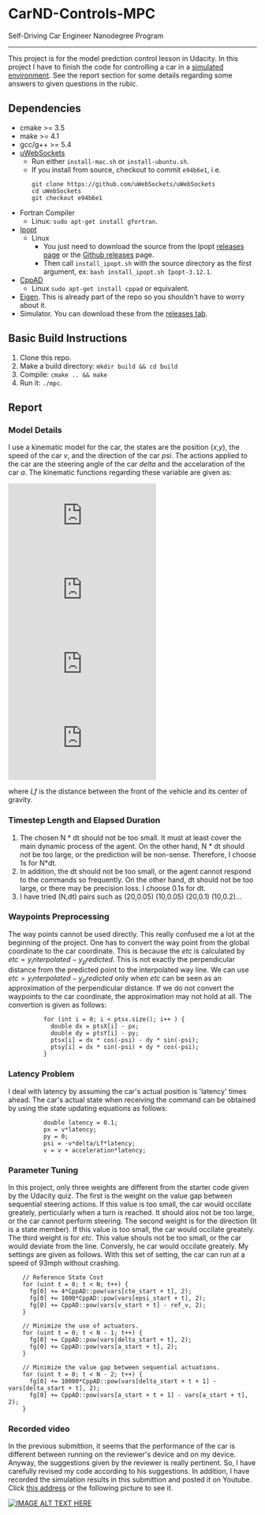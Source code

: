 # CarND-Controls-MPC
Self-Driving Car Engineer Nanodegree Program

---
This project is for the model predction control lesson in Udacity. In this project I have to finish the code for controlling a car in a [simulated environment](https://github.com/udacity/self-driving-car-sim/releases). See the report section for some details regarding some answers to given questions in the rubic.

## Dependencies

* cmake >= 3.5
* make >= 4.1
* gcc/g++ >= 5.4
* [uWebSockets](https://github.com/uWebSockets/uWebSockets)
  * Run either `install-mac.sh` or `install-ubuntu.sh`.
  * If you install from source, checkout to commit `e94b6e1`, i.e.
    ```
    git clone https://github.com/uWebSockets/uWebSockets 
    cd uWebSockets
    git checkout e94b6e1
    ```
* Fortran Compiler
  * Linux: `sudo apt-get install gfortran`.
* [Ipopt](https://projects.coin-or.org/Ipopt)
  * Linux
    * You just need to download the source from the Ipopt [releases page](https://www.coin-or.org/download/source/Ipopt/) or the [Github releases](https://github.com/coin-or/Ipopt/releases) page.
    * Then call `install_ipopt.sh` with the source directory as the first argument, ex: `bash install_ipopt.sh Ipopt-3.12.1`. 
* [CppAD](https://www.coin-or.org/CppAD/)
  * Linux `sudo apt-get install cppad` or equivalent.
* [Eigen](http://eigen.tuxfamily.org/index.php?title=Main_Page). This is already part of the repo so you shouldn't have to worry about it.
* Simulator. You can download these from the [releases tab](https://github.com/udacity/self-driving-car-sim/releases).

## Basic Build Instructions

1. Clone this repo.
2. Make a build directory: `mkdir build && cd build`
3. Compile: `cmake .. && make`
4. Run it: `./mpc`.

## Report

### Model Details

I use a kinematic model for the car, the states are the position (*x*,*y*), the speed of the car *v*, and the direction of the car *psi*. The actions applied to the car are the steering angle of the car *delta* and the accelaration of the car *a*. The kinematic functions regarding these variable are given as:

![equation](http://latex.codecogs.com/gif.latex?%24%24x_%7Bt%2B1%7D%3Dx_t%2Bv_t%5Ccos%28%5Cpsi_t%29%7Bdt%7D%24%24)  
![equation](http://latex.codecogs.com/gif.latex?%24%24y_%7Bt%2B1%7D%3Dy_t%2Bv_t%5Csin%28%5Cpsi_t%29%7Bdt%7D%24%24)  
![equation](http://latex.codecogs.com/gif.latex?%24%24%5Cpsi_%7Bt%2B1%7D%3D%5Cpsi_t%2B%7BL_f%7D%7Bv_t%7D%5Cdelta%7Bdt%7D%24%24)  
![equation](http://latex.codecogs.com/gif.latex?%24%24v_%7Bt%2B1%7D%3Dv_t%2B%7Ba_t%7D%7Bdt%7D%24%24)  

where *Lf* is the distance between the front of the vehicle and its center of gravity.

### Timestep Length and Elapsed Duration

1. The chosen N * dt should not be too small. It must at least cover the main dynamic process of the agent. On the other hand, N * dt should not be too large, or the prediction will be non-sense. Therefore, I choose 1s for N*dt.
2. In addition, the dt should not be too small, or the agent cannot respond to the commands so frequently. On the other hand, dt should not be too large, or there may be precision loss. I choose 0.1s for dt.
3. I have tried (N,dt) pairs such as (20,0.05) (10,0.05) (20,0.1) (10,0.2)...

### Waypoints Preprocessing

The way points cannot be used directly. This really confused me a lot at the beginning of the project. One has to convert the way point from the global coordinate to the car coordinate. This is because the *etc* is calculated by $etc = y_interpolated - y_predicted$. This is not exactly the perpendicular distance from the predicted point to the interpolated way line. We can use $etc = y_interpolated - y_predicted$ only when *etc* can be seen as an approximation of the perpendicular distance. If we do not convert the waypoints to the car coordinate, the approximation may not hold at all. The convertion is given as follows:

```
          for (int i = 0; i < ptsx.size(); i++ ) {
            double dx = ptsX[i] - px;
            double dy = ptsY[i] - py;
            ptsx[i] = dx * cos(-psi) - dy * sin(-psi);
            ptsy[i] = dx * sin(-psi) + dy * cos(-psi);
          }
```

### Latency Problem

I deal with latency by assuming the car's actual position is 'latency' times ahead. The car's actual state when receiving the command can be obtained by using the state updating equations as follows:

```
          double latency = 0.1;
          px = v*latency;
          py = 0;
          psi = -v*delta/Lf*latency;
          v = v + acceleration*latency;
```

### Parameter Tuning

In this project, only three weights are different from the starter code given by the Udacity quiz. The first is the weight on the value gap between sequential steering actions. If this value is too small, the car would occilate greately, perticularly when a turn is reached. It should alos not be too large, or the car cannot perform steering. The second weight is for the direction (It is a state member). If this value is too small, the car would occilate greately. The third weight is for *etc*. This value shouls not be too small, or the car would deviate from the line. Conversly, he car would occilate greately. My settings are given as follows. With this set of setting, the car can run at a speed of 93mph without crashing.

```
    // Reference State Cost
    for (uint t = 0; t < N; t++) {
      fg[0] += 4*CppAD::pow(vars[cte_start + t], 2);
      fg[0] += 1000*CppAD::pow(vars[epsi_start + t], 2);
      fg[0] += CppAD::pow(vars[v_start + t] - ref_v, 2);
    }

    // Minimize the use of actuators.
    for (uint t = 0; t < N - 1; t++) {
      fg[0] += CppAD::pow(vars[delta_start + t], 2);
      fg[0] += CppAD::pow(vars[a_start + t], 2);
    }

    // Minimize the value gap between sequential actuations.
    for (uint t = 0; t < N - 2; t++) {
      fg[0] += 10000*CppAD::pow(vars[delta_start + t + 1] - vars[delta_start + t], 2);
      fg[0] += CppAD::pow(vars[a_start + t + 1] - vars[a_start + t], 2);
    }
```

### Recorded video

In the previous submittion, it seems that the performance of the car is different between running on the reviewer's device and on my device. Anyway, the suggestions given by the reviewer is really pertinent. So, I have carefully revised my code according to his suggestions. In addition, I have recorded the simulation results in this submittion and posted it on Youtube. Click [this address](https://youtu.be/svCiJ1t0-Ls) or the following picture to see it.

[![IMAGE ALT TEXT HERE](https://img.youtube.com/vi/svCiJ1t0-Ls/0.jpg)](https://www.youtube.com/watch?v=svCiJ1t0-Ls)



